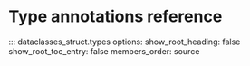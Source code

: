 # Type annotations reference

::: dataclasses_struct.types
    options:
      show_root_heading: false
      show_root_toc_entry: false
      members_order: source
